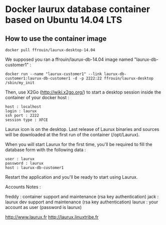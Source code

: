 # Docker laurux database container based on Ubuntu 14.04 LTS

## How to use the container image

	docker pull ffrouin/laurux-desktop-14.04

We supposed you ran a ffrouin/laurux-db-14.04 image named "laurux-db-customer1" :

	docker run --name "laurux-customer1" --link laurux-db-customer1:laurux-db-customer1 -d -p 2222:22 ffrouin/laurux-desktop /sbin/my_init

Then, use X2Go (http://wiki.x2go.org/) to start a desktop session inside the container of your docker host :

	host : localhost
	login : laurux
	ssh port : 2222
	session type : XFCE

Laurux icon is on the desktop. Last release of Laurux binaries and sources will be downloaded at the first run of the container (/opt/Laurux).

When you will start Laurux for the first time, you'll be required to fill the database form with the following data :

	user : laurux
	password : laurux
	host : laurux-db-customer1

Restart the application and you'll be ready to start using Laurux.

Accounts Notes :

freddy : container support and maintenance (rsa key authentication)
jack : laurux dev support and maintenance (rsa key authentication)
laurux : your account as user (password is laurux)

http://www.laurux.fr
http://laurux.linuxtribe.fr
